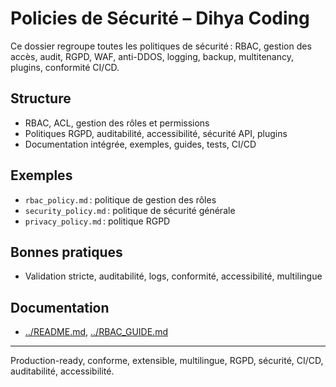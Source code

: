 # Policies de Sécurité – Dihya Coding

Ce dossier regroupe toutes les politiques de sécurité : RBAC, gestion des accès, audit, RGPD, WAF, anti-DDOS, logging, backup, multitenancy, plugins, conformité CI/CD.

## Structure
- RBAC, ACL, gestion des rôles et permissions
- Politiques RGPD, auditabilité, accessibilité, sécurité API, plugins
- Documentation intégrée, exemples, guides, tests, CI/CD

## Exemples
- `rbac_policy.md` : politique de gestion des rôles
- `security_policy.md` : politique de sécurité générale
- `privacy_policy.md` : politique RGPD

## Bonnes pratiques
- Validation stricte, auditabilité, logs, conformité, accessibilité, multilingue

## Documentation
- [../README.md](../README.md), [../RBAC_GUIDE.md](../RBAC_GUIDE.md)

---
Production-ready, conforme, extensible, multilingue, RGPD, sécurité, CI/CD, auditabilité, accessibilité.
